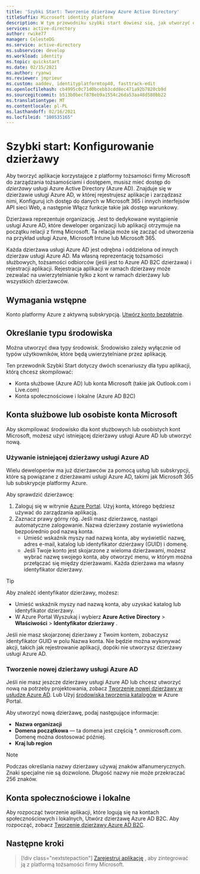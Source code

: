```yaml
---
title: 'Szybki Start: Tworzenie dzierżawy Azure Active Directory'
titleSuffix: Microsoft identity platform
description: W tym przewodniku szybki start dowiesz się, jak utworzyć dzierżawę Azure Active Directory do użycia podczas tworzenia aplikacji korzystających z platformy tożsamości firmy Microsoft na potrzeby uwierzytelniania i autoryzacji.
services: active-directory
author: rwike77
manager: CelesteDG
ms.service: active-directory
ms.subservice: develop
ms.workload: identity
ms.topic: quickstart
ms.date: 02/15/2021
ms.author: ryanwi
ms.reviewer: jmprieur
ms.custom: aaddev, identityplatformtop40, fasttrack-edit
ms.openlocfilehash: cb4995c0c71d0bcebb3cdd8ec471a92b7820cb9d
ms.sourcegitcommit: b513b0becf878eb9a1554c26da53aa48d580bb22
ms.translationtype: MT
ms.contentlocale: pl-PL
ms.lasthandoff: 02/16/2021
ms.locfileid: "100535165"
---
```

# <a name="quickstart-set-up-a-tenant"></a>Szybki start: Konfigurowanie dzierżawy

Aby tworzyć aplikacje korzystające z platformy tożsamości firmy Microsoft do zarządzania tożsamościami i dostępem, musisz mieć dostęp do *dzierżawy* usługi Azure Active Directory (Azure AD). Znajduje się w dzierżawie usługi Azure AD, w której rejestrujesz aplikacje i zarządzasz nimi, Konfiguruj ich dostęp do danych w Microsoft 365 i innych interfejsów API sieci Web, a następnie Włącz funkcje takie jak dostęp warunkowy.

Dzierżawa reprezentuje organizację. Jest to dedykowane wystąpienie usługi Azure AD, które deweloper organizacji lub aplikacji otrzymuje na początku relacji z firmą Microsoft. Ta relacja może się zacząć od utworzenia na przykład usługi Azure, Microsoft Intune lub Microsoft 365.

Każda dzierżawa usługi Azure AD jest odrębna i oddzielona od innych dzierżaw usługi Azure AD. Ma własną reprezentację tożsamości służbowych, tożsamości odbiorców (jeśli jest to Azure AD B2C dzierżawa) i rejestracji aplikacji. Rejestracja aplikacji w ramach dzierżawy może zezwalać na uwierzytelnianie tylko z kont w ramach dzierżawy lub wszystkich dzierżawców.

## <a name="prerequisites"></a>Wymagania wstępne

Konto platformy Azure z aktywną subskrypcją. [Utwórz konto bezpłatnie](https://azure.microsoft.com/free/?WT.mc_id=A261C142F).

## <a name="determining-the-environment-type"></a>Określanie typu środowiska

Można utworzyć dwa typy środowisk. Środowisko zależy wyłącznie od typów użytkowników, które będą uwierzytelniane przez aplikację. 

Ten przewodnik Szybki Start dotyczy dwóch scenariuszy dla typu aplikacji, którą chcesz skompilować:

* Konta służbowe (Azure AD) lub konta Microsoft (takie jak Outlook.com i Live.com)
* Konta społecznościowe i lokalne (Azure AD B2C)

## <a name="work-and-school-accounts-or-personal-microsoft-accounts"></a>Konta służbowe lub osobiste konta Microsoft

Aby skompilować środowisko dla kont służbowych lub osobistych kont Microsoft, możesz użyć istniejącej dzierżawy usługi Azure AD lub utworzyć nową.
### <a name="use-an-existing-azure-ad-tenant"></a>Używanie istniejącej dzierżawy usługi Azure AD

Wielu deweloperów ma już dzierżawców za pomocą usług lub subskrypcji, które są powiązane z dzierżawami usługi Azure AD, takimi jak Microsoft 365 lub subskrypcje platformy Azure.

Aby sprawdzić dzierżawcę:

1. Zaloguj się w witrynie <a href="https://portal.azure.com/" target="_blank">Azure Portal</a>. Użyj konta, którego będziesz używać do zarządzania aplikacją.
1. Zaznacz prawy górny róg. Jeśli masz dzierżawcę, nastąpi automatyczne zalogowanie. Nazwa dzierżawy zostanie wyświetlona bezpośrednio pod nazwą konta.
   * Umieść wskaźnik myszy nad nazwą konta, aby wyświetlić nazwę, adres e-mail, katalog lub identyfikator dzierżawy (GUID) i domenę.
   * Jeśli Twoje konto jest skojarzone z wieloma dzierżawami, możesz wybrać nazwę swojego konta, aby otworzyć menu, w którym można przełączać się między dzierżawami. Każda dzierżawa ma własny identyfikator dzierżawy.

> [!TIP]
> Aby znaleźć identyfikator dzierżawy, możesz:
> * Umieść wskaźnik myszy nad nazwą konta, aby uzyskać katalog lub identyfikator dzierżawy.
> * W Azure Portal Wyszukaj i wybierz **Azure Active Directory**  >  **Właściwości**  >  **Identyfikator dzierżawy** .

Jeśli nie masz skojarzonej dzierżawy z Twoim kontem, zobaczysz identyfikator GUID w polu Nazwa konta. Nie będzie można wykonywać akcji, takich jak rejestrowanie aplikacji, dopóki nie utworzysz dzierżawy usługi Azure AD.

### <a name="create-a-new-azure-ad-tenant"></a>Tworzenie nowej dzierżawy usługi Azure AD

Jeśli nie masz jeszcze dzierżawy usługi Azure AD lub chcesz utworzyć nową na potrzeby projektowania, zobacz [Tworzenie nowej dzierżawy w usłudze Azure AD](../fundamentals/active-directory-access-create-new-tenant.md). Lub Użyj [środowiska tworzenia katalogów](https://portal.azure.com/#create/Microsoft.AzureActiveDirectory) w Azure Portal. 

Aby utworzyć nową dzierżawę, podaj następujące informacje:

- **Nazwa organizacji**
- **Domena początkowa** — ta domena jest częścią *. onmicrosoft.com. Domenę można dostosować później.
- **Kraj lub region**

> [!NOTE]
> Podczas określania nazwy dzierżawy używaj znaków alfanumerycznych. Znaki specjalne nie są dozwolone. Długość nazwy nie może przekraczać 256 znaków.

## <a name="social-and-local-accounts"></a>Konta społecznościowe i lokalne

Aby rozpocząć tworzenie aplikacji, które logują się na kontach społecznościowych i lokalnych, Utwórz dzierżawę Azure AD B2C. Aby rozpocząć, zobacz [Tworzenie dzierżawy Azure AD B2C](../../active-directory-b2c/tutorial-create-tenant.md).

## <a name="next-steps"></a>Następne kroki

> [!div class="nextstepaction"]
> [Zarejestruj aplikację](quickstart-register-app.md) , aby zintegrować ją z platformą tożsamości firmy Microsoft.
